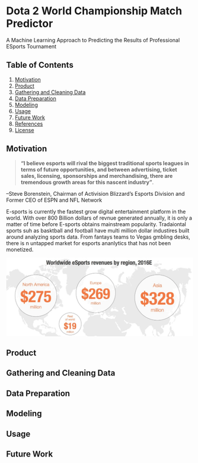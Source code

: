 # Dota 2 World Championship Match Predictor 
A Machine Learning Approach to Predicting the Results of Professional ESports Tournament

## Table of Contents
1. [Motivation](#motivation)
2. [Product](#product)
3. [Gathering and Cleaning Data](#gathering-and-cleaning-data)
4. [Data Preparation](#data-preparation)
5. [Modeling](#modeling)
6. [Usage](#usage)
7. [Future Work](#future-work)
8. [References](#references)
9. [License](#license)

## Motivation

>**“I believe esports will rival the biggest traditional sports leagues in terms of future opportunities, and between advertising, ticket sales, licensing, sponsorships and merchandising, there are tremendous growth areas for this nascent industry”**.
>
–Steve Borenstein, Chairman of Activision Blizzard’s Esports Division and Former CEO of ESPN and NFL Network

E-sports is currently the fastest grow digital entertainment platform in the world. With over 800 Billion dollars of revnue generated annually, it is only a matter of time before E-sports obtains mainstream popularity. Tradaiontal sports suh as basktball and football have multi million dollar industires built around analyzing sports data. From fantays teams to Vegas gmbling desks, there is n untapped market for esports ananlytics that has not been monetized. 


![alt text](https://github.com/jonathanklinn/Dota-2-Predicator/blob/master/Images/Esports%20Growth%201.jpg)


## Product



## Gathering and Cleaning Data



## Data Preparation

## Modeling

## Usage

## Future Work



